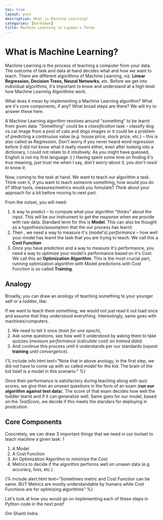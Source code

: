 ```yaml
---
toc: true
layout: post
description: What is Machine Learning?
categories: [markdown]
title: Machine Learning in Layman's Terms
---
```


# What is Machine Learning? 

Machine Learning is the process of teaching a computer from your data. The outcome of task and data at hand decides what and how we want to teach. There are different algorithms of Machine Learning, viz. **Linear Regression, Decision Trees, Neural Networks**, etc. Before we get into individual algorithms, it's important to know and understand at a high level how Machine Learning Algorithms work. 

What does it mean by implementing a Machine Learning algorithm? What are it's core components, if any? What broad steps are there? We will try to answer these here. 

A Machine Learning algorithm revolves around "something" to be learnt from given data. "Something" could be a *classification* task – classify dog vs 
cat image from a pool of cats and dogs images or it could be a problem of predicting a continuous value (e.g. house price, stock price, etc.) 
– this is also called as Regression. Don't worry if you never heard word *regression* before (I did not know what it really *meant* either, 
even after looking into a dictionary, I could not relate to it intuitively. As you might have guessed, English is not my first language :) )
Having spent some time on finding it's *true* meaning, just trust me when I say, *don't worry about it, you don't need to know it*.

Now, coming to the task at hand. We want to teach our algorithm a task. Think over it, if you want to teach someone something, how would you do it? 
What tools, measures/metrics would you fomulate? *Think* about your approach for a bit before moving to next part. 

From the outset, you will need:
1. A way to predict – to compute what your algorithm "thinks" about the input. This will be our instrument to get the response when we provide with raw data. Standard term for this is **Model**. This can also be thought as a hypothesis/assumption that the our process has learnt.
2. Then , we need a way to measure it's (model's) *performance* – how well your model has learnt the task that you are trying to teach. We call this
  a **Cost Function**
3. Once you have prediction and a way to measure it's performance, you need a way to optimize your model's performance based on it's Cost.
  We call this an **Optimization Algorithm**. This is the most crucial part, running optimization algorithm with Model predictions with Cost Function is so called **Training**. 


## Analogy
Broadly, you can draw an anology of teaching something to your younger self or a toddler, like: 

If we want to teach them something, we would not just read it out load once and assume that they understood everything. Interestingly, same 
goes with machines/computers. 
1. We need to tell it once (*train for one epoch*), 
2. Ask some questions, see how well it understood by asking them to take quizzes (*measure performance (calculate cost) on trained data*) 
3. And continue this process until it understands per our standards (*repeat* **training** *until convergence*). 

{% include info.html text="Note that in above anology, in the first step, we did not have to come up with so called *model* for the kid. The brain of the kid itslef is a model in this scenario." %}

Once their performance is satisfactory during teaching along with quiz scores, we give then an unseen questions in the form of an exam (**run our 
algorithm against test data**). The score of that exam decides how well the toddler learnt and if it can generalize well. Same goes for our model, based on the *TestScore*, we decide if this meets the standars for deploying in prodcution. 

## Core Components
Concretely, we can draw 3 important things that we need in our toolset to teach machine a given task: 1
1. A Model 
2. A Cost Function 
3. An Optimization Algorithm to minimize the Cost 
4. Metrics to decide if the algorithm performs well on unseen data (e.g. accuracy, loss, etc.)

{% include alert.html text="Sometimes metric and Cost Function can be same. BUT Metrics are mostly understandable by humans while Cost Functions are for optimizing algorithms" %}

Let's look at how you would go on implementing each of these steps in Python code in the next post!

Om Shanti
Indra.
